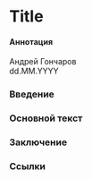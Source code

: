 # Title
#### Аннотация
Андрей Гончаров  
dd.MM.YYYY  
### Введение
### Основной текст
### Заключение
### Ссылки
